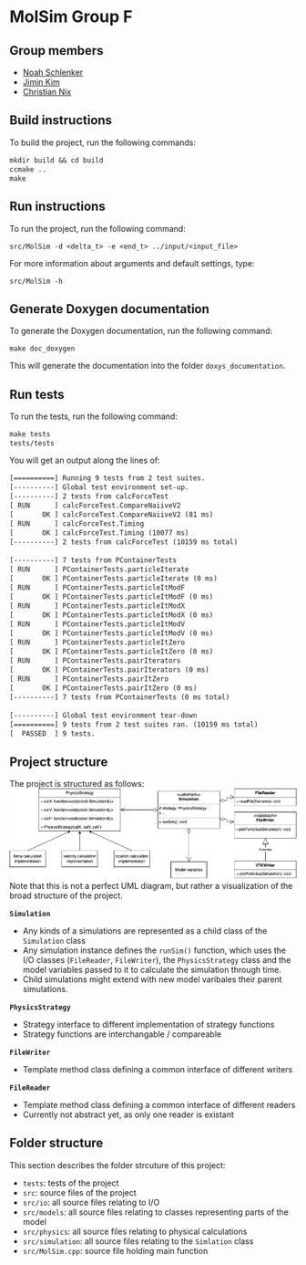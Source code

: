 MolSim Group F
===

## Group members
- [Noah Schlenker](https://github.com/noahpy)
- [Jimin Kim](https://github.com/jimin31)
- [Christian Nix](https://github.com/Chryzl)

## Build instructions
To build the project, run the following commands:
```
mkdir build && cd build
ccmake ..
make
```

## Run instructions
To run the project, run the following command:
```
src/MolSim -d <delta_t> -e <end_t> ../input/<input_file>
```
For more information about arguments and default settings, type:
```
src/MolSim -h
```
## Generate Doxygen documentation
To generate the Doxygen documentation, run the following command:
```
make doc_doxygen
```
This will generate the documentation into the folder `doxys_documentation`.

## Run tests
To run the tests, run the following command:
```
make tests
tests/tests
```

You will get an output along the lines of:
```
[==========] Running 9 tests from 2 test suites.
[----------] Global test environment set-up.
[----------] 2 tests from calcForceTest
[ RUN      ] calcForceTest.CompareNaiiveV2
[       OK ] calcForceTest.CompareNaiiveV2 (81 ms)
[ RUN      ] calcForceTest.Timing
[       OK ] calcForceTest.Timing (10077 ms)
[----------] 2 tests from calcForceTest (10159 ms total)

[----------] 7 tests from PContainerTests
[ RUN      ] PContainerTests.particleIterate
[       OK ] PContainerTests.particleIterate (0 ms)
[ RUN      ] PContainerTests.particleItModF
[       OK ] PContainerTests.particleItModF (0 ms)
[ RUN      ] PContainerTests.particleItModX
[       OK ] PContainerTests.particleItModX (0 ms)
[ RUN      ] PContainerTests.particleItModV
[       OK ] PContainerTests.particleItModV (0 ms)
[ RUN      ] PContainerTests.particleItZero
[       OK ] PContainerTests.particleItZero (0 ms)
[ RUN      ] PContainerTests.pairIterators
[       OK ] PContainerTests.pairIterators (0 ms)
[ RUN      ] PContainerTests.pairItZero
[       OK ] PContainerTests.pairItZero (0 ms)
[----------] 7 tests from PContainerTests (0 ms total)

[----------] Global test environment tear-down
[==========] 9 tests from 2 test suites ran. (10159 ms total)
[  PASSED  ] 9 tests.
```
## Project structure
The project is structured as follows:
![Project structure UML](report/report1/res/strategy_long.png)
Note that this is not a perfect UML diagram, but rather a visualization of the broad structure of the project.

**`Simulation`**
- Any kinds of a simulations are represented as a child class of the `Simulation` class
- Any simulation instance defines the `runSim()` function, which uses the I/O classes (`FileReader`, `FileWriter`), the `PhysicsStrategy` class and the model variables passed to it to calculate the simulation through time.
- Child simulations might extend with new model varibales their parent simulations.

**`PhysicsStrategy`**
- Strategy interface to different implementation of strategy functions
- Strategy functions are interchangable / compareable

**`FileWriter`**
- Template method class defining a common interface of different writers

**`FileReader`**
- Template method class defining a common interface of different readers
- Currently not abstract yet, as only one reader is existant

## Folder structure
This section describes the folder strcuture of this project:
- `tests`: tests of the project 
- `src`: source files of the project
- `src/io`: all source files relating to I/O
- `src/models`: all source files relating to classes representing parts of the model
- `src/physics`: all source files relating to physical calculations
- `src/simulation`: all source files relating to the `Simlation` class
- `src/MolSim.cpp`: source file holding main function

